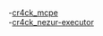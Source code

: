 #
-[cr4ck_mcpe](https://github.com/Ionglong07/raw/tree/main/unlock_MCBE)
<br/>
-[cr4ck_nezur-executor](https://drive.google.com/file/d/1Fb4pYeC7hRU-bUYEaZd-HlSz7cQ5CGsD/view?usp=sharing)
<br/>
